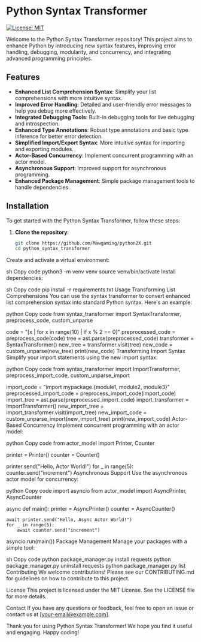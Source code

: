 # Python Syntax Transformer

[![License: MIT](https://img.shields.io/badge/License-MIT-yellow.svg)](https://opensource.org/licenses/MIT)

Welcome to the Python Syntax Transformer repository! This project aims to enhance Python by introducing new syntax features, improving error handling, debugging, modularity, and concurrency, and integrating advanced programming principles.

## Features

- **Enhanced List Comprehension Syntax**: Simplify your list comprehensions with more intuitive syntax.
- **Improved Error Handling**: Detailed and user-friendly error messages to help you debug more effectively.
- **Integrated Debugging Tools**: Built-in debugging tools for live debugging and introspection.
- **Enhanced Type Annotations**: Robust type annotations and basic type inference for better error detection.
- **Simplified Import/Export Syntax**: More intuitive syntax for importing and exporting modules.
- **Actor-Based Concurrency**: Implement concurrent programming with an actor model.
- **Asynchronous Support**: Improved support for asynchronous programming.
- **Enhanced Package Management**: Simple package management tools to handle dependencies.

## Installation

To get started with the Python Syntax Transformer, follow these steps:

1. **Clone the repository**:
   ```sh
   git clone https://github.com/Mawgaming/python2X.git
   cd python_syntax_transformer
Create and activate a virtual environment:

sh
Copy code
python3 -m venv venv
source venv/bin/activate
Install dependencies:

sh
Copy code
pip install -r requirements.txt
Usage
Transforming List Comprehensions
You can use the syntax transformer to convert enhanced list comprehension syntax into standard Python syntax. Here's an example:

python
Copy code
from syntax_transformer import SyntaxTransformer, preprocess_code, custom_unparse

code = "[x | for x in range(10) | if x % 2 == 0]"
preprocessed_code = preprocess_code(code)
tree = ast.parse(preprocessed_code)
transformer = SyntaxTransformer()
new_tree = transformer.visit(tree)
new_code = custom_unparse(new_tree)
print(new_code)
Transforming Import Syntax
Simplify your import statements using the new import syntax:

python
Copy code
from syntax_transformer import ImportTransformer, preprocess_import_code, custom_unparse_import

import_code = "import mypackage.{module1, module2, module3}"
preprocessed_import_code = preprocess_import_code(import_code)
import_tree = ast.parse(preprocessed_import_code)
import_transformer = ImportTransformer()
new_import_tree = import_transformer.visit(import_tree)
new_import_code = custom_unparse_import(new_import_tree)
print(new_import_code)
Actor-Based Concurrency
Implement concurrent programming with an actor model:

python
Copy code
from actor_model import Printer, Counter

printer = Printer()
counter = Counter()

printer.send("Hello, Actor World!")
for _ in range(5):
    counter.send("increment")
Asynchronous Support
Use the asynchronous actor model for concurrency:

python
Copy code
import asyncio
from actor_model import AsyncPrinter, AsyncCounter

async def main():
    printer = AsyncPrinter()
    counter = AsyncCounter()

    await printer.send("Hello, Async Actor World!")
    for _ in range(5):
        await counter.send("increment")

asyncio.run(main())
Package Management
Manage your packages with a simple tool:

sh
Copy code
python package_manager.py install requests
python package_manager.py uninstall requests
python package_manager.py list
Contributing
We welcome contributions! Please see our CONTRIBUTING.md for guidelines on how to contribute to this project.

License
This project is licensed under the MIT License. See the LICENSE file for more details.

Contact
If you have any questions or feedback, feel free to open an issue or contact us at [your-email@example.com].

Thank you for using Python Syntax Transformer! We hope you find it useful and engaging. Happy coding!
